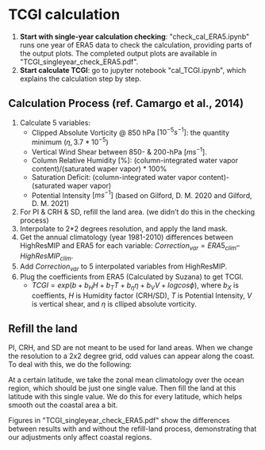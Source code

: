 # TCGI calculation

1. **Start with single-year calculation checking**: "check_cal_ERA5.ipynb" runs one year of ERA5 data to check the calculation, providing parts of the output plots. The completed output plots are available in "TCGI_singleyear_check_ERA5.pdf".
2. **Start calculate TCGI**: go to jupyter notebook "cal_TCGI.ipynb", which explains the calculation step by step.

## Calculation Process (ref. Camargo et al., 2014)
1. Calculate 5 variables:
    - Clipped Absolute Vorticity @ 850 hPa $[10^{-5} s^{-1}]$: the quantity minimum $(\eta, 3.7*10^{-5})$
    - Vertical Wind Shear between 850- & 200-hPa $[m s^{-1}]$.
    - Column Relative Humidity [%]: (column-integrated water vapor content)/(saturated waper vapor) * 100%
    - Saturation Deficit: (column-integrated water vapor content)-(saturated waper vapor)
    - Potential Intensity $[m s^{-1}]$ (based on Gilford, D. M. 2020 and Gilford, D. M. 2021)
2. For PI & CRH & SD, refill the land area. (we didn’t do this in the checking process)
3. Interpolate to 2*2 degrees resolution, and apply the land mask.
4. Get the annual climatology (year 1981-2010) differences between HighResMIP and ERA5 for each variable: $Correction_{var} = ERA5_{clim} – HighResMIP_{clim}$.
5. Add $Correction_{var}$ to 5 interpolated variables from HighResMIP.
6. Plug the coefficients from ERA5 (Calculated by Suzana) to get TCGI.
   - $TCGI = exp(b+b_H H+b_T T+b_{\eta} \eta+b_V V+logcos\phi)$, where $b_X$ is coeffients, $H$ is Humidity factor (CRH/SD), $T$ is Potential Intensity, $V$ is vertical shear, and $\eta$ is clliped absolute vorticity.


## Refill the land
PI, CRH, and SD are not meant to be used for land areas. When we change the resolution to a 2x2 degree grid, odd values can appear along the coast. To deal with this, we do the following:

At a certain latitude, we take the zonal mean climatology over the ocean region, which should be just one single value. Then fill the land at this latitude with this single value. We do this for every latitude, which helps smooth out the coastal area a bit.

Figures in "TCGI_singleyear_check_ERA5.pdf" show the differences between results with and without the refill-land process, demonstrating that our adjustments only affect coastal regions.
